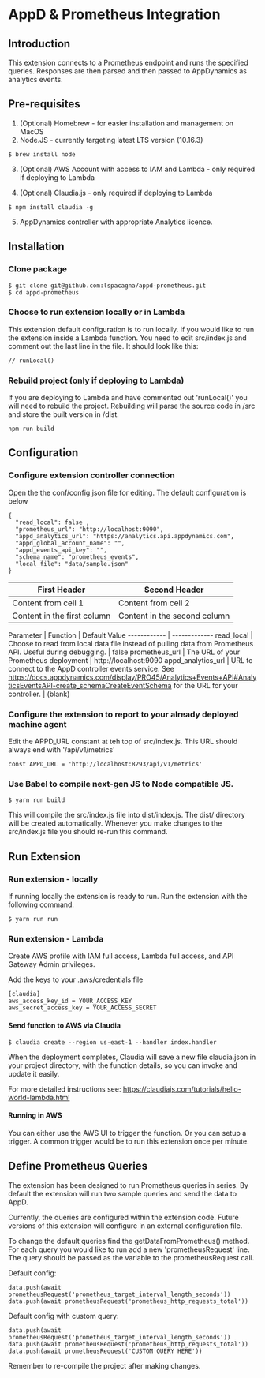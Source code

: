# AppD &amp; Prometheus Integration

## Introduction

This extension connects to a Prometheus endpoint and runs the specified queries.
Responses are then parsed and then passed to AppDynamics as analytics events.




## Pre-requisites

1. (Optional) Homebrew - for easier installation and management on MacOS
2. Node.JS - currently targeting latest LTS version (10.16.3)

```
$ brew install node
```

3. (Optional) AWS Account with access to IAM and Lambda - only required if deploying to Lambda

4. (Optional) Claudia.js - only required if deploying to Lambda

```
$ npm install claudia -g
```

5. AppDynamics controller with appropriate Analytics licence.



## Installation

### Clone package

```
$ git clone git@github.com:lspacagna/appd-prometheus.git
$ cd appd-prometheus
```
### Choose to run extension locally or in Lambda

This extension default configuration is to run locally. If you would like to run the
extension inside a Lambda function. You need to edit src/index.js and comment
out the last line in the file. It should look like this:

```
// runLocal()
```

### Rebuild project (only if deploying to Lambda)

If you are deploying to Lambda and have commented out 'runLocal()' you will need to rebuild the project. Rebuilding will parse the source code in /src and store the built version in /dist.

```
npm run build
```

## Configuration

### Configure extension controller connection

Open the the conf/config.json file for editing. The default configuration is below

```
{
  "read_local": false ,
  "prometheus_url": "http://localhost:9090",
  "appd_analytics_url": "https://analytics.api.appdynamics.com",
  "appd_global_account_name": "",
  "appd_events_api_key": "",
  "schema_name": "prometheus_events",
  "local_file": "data/sample.json"
}
```
First Header | Second Header
------------ | -------------
Content from cell 1 | Content from cell 2
Content in the first column | Content in the second column


Parameter | Function | Default Value
------------ | -------------
read_local | Choose to read from local data file instead of pulling data from Prometheus API. Useful during debugging. | false
prometheus_url | The URL of your Prometheus deployment | http://localhost:9090
appd_analytics_url | URL to connect to the AppD controller events service. See https://docs.appdynamics.com/display/PRO45/Analytics+Events+API#AnalyticsEventsAPI-create_schemaCreateEventSchema for the URL for your controller. | (blank)






### Configure the extension to report to your already deployed machine agent

Edit the APPD_URL constant at teh top of src/index.js. This URL should always end with
'/api/v1/metrics'

```
const APPD_URL = 'http://localhost:8293/api/v1/metrics'
```

### Use Babel to compile next-gen JS to Node compatible JS.

```
$ yarn run build
```

This will compile the src/index.js file into dist/index.js. The dist/ directory
will be created automatically. Whenever you make changes to the src/index.js
file you should re-run this command.




## Run Extension

### Run extension - locally
If running locally the extension is ready to run. Run the extension with the
following command.

```
$ yarn run run
```

### Run extension - Lambda

Create AWS profile with IAM full access, Lambda full access, and API Gateway
Admin privileges.

Add the keys to your .aws/credentials file

```
[claudia]
aws_access_key_id = YOUR_ACCESS_KEY
aws_secret_access_key = YOUR_ACCESS_SECRET
```

#### Send function to AWS via Claudia

```
$ claudia create --region us-east-1 --handler index.handler
```

When the deployment completes, Claudia will save a new file claudia.json in
your project directory, with the function details, so you can invoke and
update it easily.

For more detailed instructions see: https://claudiajs.com/tutorials/hello-world-lambda.html

#### Running in AWS

You can either use the AWS UI to trigger the function. Or you can setup a trigger.
A common trigger would be to run this extension once per minute.



## Define Prometheus Queries

The extension has been designed to run Prometheus queries in series. By default
the extension will run two sample queries and send the data to AppD.

Currently, the queries are configured within the extension code. Future versions
of this extension will configure in an external configuration file.

To change the default queries find the getDataFromPrometheus() method. For each
query you would like to run add a new 'prometheusRequest' line. The query should
be passed as the variable to the prometheusRequest call.

Default config:
```
data.push(await prometheusRequest('prometheus_target_interval_length_seconds'))
data.push(await prometheusRequest('prometheus_http_requests_total'))
```

Default config with custom query:
```
data.push(await prometheusRequest('prometheus_target_interval_length_seconds'))
data.push(await prometheusRequest('prometheus_http_requests_total'))
data.push(await prometheusRequest('CUSTOM QUERY HERE'))
```

Remember to re-compile the project after making changes.
